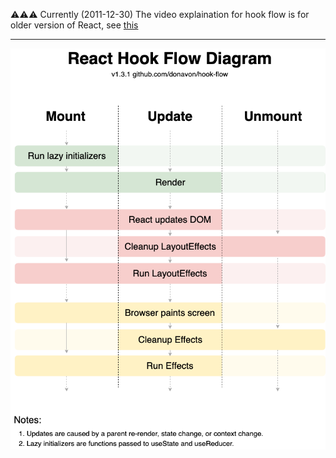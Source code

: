 :warning::warning::warning: Currently (2011-12-30) The video explaination for hook flow is for older version of React, see [this](https://github.com/kentcdodds/react-hooks/issues/90)

---

![hookflow-illustration](./hook-flow.png)
